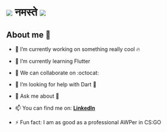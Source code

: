 # ![](https://github.com/geeky-anand/geeky-anand/blob/master/ezgif.com-gif-maker.gif) नमस्ते ![](https://github.com/geeky-anand/geeky-anand/blob/master/ezgif.com-resize.gif)

## About me  :ghost:

<!--
**geeky-anand/geeky-anand** is a ✨ _special_ ✨ repository because its `README.md` (this file) appears on your GitHub profile.

Here are some ideas to get you started:
-->
 - 🔭 I’m currently working on something really cool :fire:

 - 🌱 I’m currently learning Flutter

 - 👯 We can collaborate on :octocat:

 - 🤔 I’m looking for help with Dart :dart:

 - 💬 Ask me about :snake: 

 - 📫 You can find me on:
        [**LinkedIn**](https://www.linkedin.com/in/geekyanand/)
        
 - ⚡ Fun fact: I am as good as a professional AWPer in CS:GO
